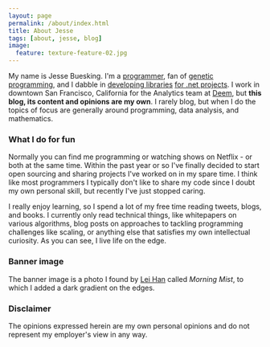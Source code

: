 ```yaml
---
layout: page
permalink: /about/index.html
title: About Jesse
tags: [about, jesse, blog]
image:
  feature: texture-feature-02.jpg
---
```


My name is Jesse Buesking. I'm a [programmer](https://github.com/JesseBuesking), fan of [genetic programming](http://jessebuesking.com/articles/programming/2013/04/21/il-weaving-with-fody/), and I dabble in [developing libraries](https://github.com/JesseBuesking/BB.Caching) [for .net projects](https://github.com/JesseBuesking/BB.MessageFormat). I work in downtown San Francisco, California for the Analytics team at [Deem](http://www.deem.com/), but **this blog, its content and opinions are my own**. I rarely blog, but when I do the topics of focus are generally around programming, data analysis, and mathematics.

### What I do for fun

Normally you can find me programming or watching shows on Netflix - or both at the same time. Within the past year or so I've finally decided to start open sourcing and sharing projects I've worked on in my spare time. I think like most programmers I typically don't like to share my code since I doubt my own personal skill, but recently I've just stopped caring.

I really enjoy learning, so I spend a lot of my free time reading tweets, blogs, and books. I currently only read technical things, like whitepapers on various algorithms, blog posts on approaches to tackling programming challenges like scaling, or anything else that satisfies my own intellectual curiosity. As you can see, I live life on the edge.

### Banner image

The banner image is a photo I found by [Lei Han](http://www.flickr.com/photos/sunsetnoir/8104146861) called *Morning Mist*, to which I added a dark gradient on the edges.

### Disclaimer

The opinions expressed herein are my own personal opinions and do not represent my employer's view in any way.

